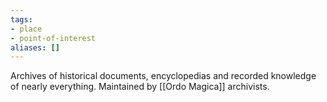 ```yaml
---
tags:
- place
- point-of-interest
aliases: []
---
```


Archives of historical documents, encyclopedias and recorded knowledge of nearly everything. Maintained by [[Ordo Magica]] archivists.